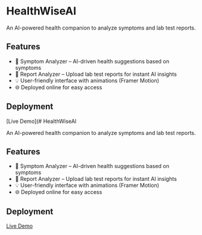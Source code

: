 # HealthWiseAI

An AI-powered health companion to analyze symptoms and lab test reports.

## Features
- 🧠 Symptom Analyzer – AI-driven health suggestions based on symptoms
- 📄 Report Analyzer – Upload lab test reports for instant AI insights
- 💡 User-friendly interface with animations (Framer Motion)
- 🌐 Deployed online for easy access

## Deployment
[Live Demo](# HealthWiseAI

An AI-powered health companion to analyze symptoms and lab test reports.

## Features
- 🧠 Symptom Analyzer – AI-driven health suggestions based on symptoms
- 📄 Report Analyzer – Upload lab test reports for instant AI insights
- 💡 User-friendly interface with animations (Framer Motion)
- 🌐 Deployed online for easy access

## Deployment
[Live Demo](https://health-analyzerai.vercel.app/)
